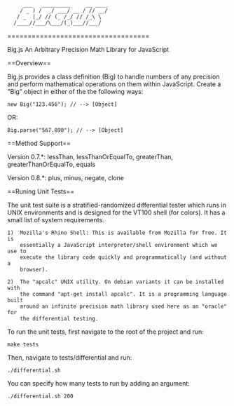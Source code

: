          ___   _________     __ ____
        / _ ) /  _/ ___/ __ / // __/
       / _  |_/ // (_ /_/ // /_\ \  
      /____//___/\___/(_)___//___/  
                              
===================================

Big.js
An Arbitrary Precision Math Library for JavaScript

==Overview==

Big.js provides a class definition (Big) to handle numbers of any precision and
perform mathematical operations on them within JavaScript. Create a "Big" 
object in either of the the following ways:

    new Big("123.456"); // --> [Object]

OR:

    Big.parse("567.890"); // --> [Object]

==Method Support==

Version 0.7.*:
    lessThan, lessThanOrEqualTo, greaterThan, greaterThanOrEqualTo, equals

Version 0.8.*:
    plus, minus, negate, clone

==Runing Unit Tests==

The unit test suite is a stratified-randomized differential tester which runs
in UNIX environments and is designed for the VT100 shell (for colors). It has
a small list of system requirements.

    1)  Mozilla's Rhino Shell: This is available from Mozilla for free. It is
        essentially a JavaScript interpreter/shell environment which we use to 
        execute the library code quickly and programmatically (and without a 
        browser).

    2)  The "apcalc" UNIX utility. On debian variants it can be installed with 
        the command "apt-get install apcalc". It is a programming language built 
        around an infinite precision math library used here as an "oracle" for 
        the differential testing.

To run the unit tests, first navigate to the root of the project and run:

    make tests
    
Then, navigate to tests/differential and run:

    ./differential.sh

You can specify how many tests to run by adding an argument:
    
    ./differential.sh 200